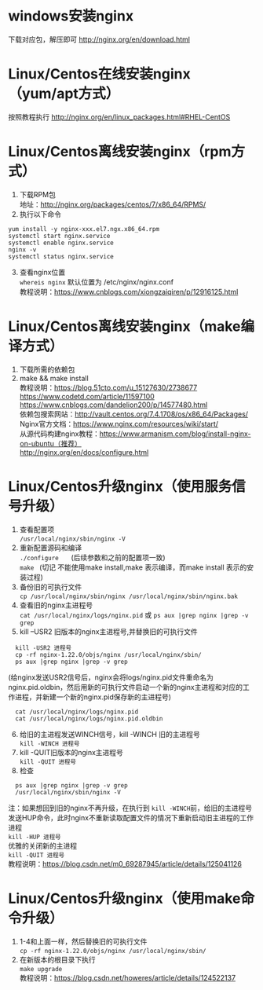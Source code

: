 # windows安装nginx
下载对应包，解压即可 http://nginx.org/en/download.html

# Linux/Centos在线安装nginx（yum/apt方式）
按照教程执行 http://nginx.org/en/linux_packages.html#RHEL-CentOS

# Linux/Centos离线安装nginx（rpm方式）
1. 下载RPM包  
地址：http://nginx.org/packages/centos/7/x86_64/RPMS/
2. 执行以下命令
  ```
  yum install -y nginx-xxx.el7.ngx.x86_64.rpm
  systemctl start nginx.service
  systemctl enable nginx.service
  nginx -v
  systemctl status nginx.service
  ```
3. 查看nginx位置  
`whereis nginx` 默认位置为 /etc/nginx/nginx.conf  
教程说明：https://www.cnblogs.com/xiongzaiqiren/p/12916125.html 

# Linux/Centos离线安装nginx（make编译方式）
1. 下载所需的依赖包
2. make && make install  
教程说明：https://blog.51cto.com/u_15127630/2738677  
https://www.codetd.com/article/11597100  
https://www.cnblogs.com/dandelion200/p/14577480.html  
依赖包搜索网站：http://vault.centos.org/7.4.1708/os/x86_64/Packages/  
Nginx官方文档：https://www.nginx.com/resources/wiki/start/  
从源代码构建nginx教程：https://www.armanism.com/blog/install-nginx-on-ubuntu（推荐）  
http://nginx.org/en/docs/configure.html

# Linux/Centos升级nginx（使用服务信号升级）
1. 查看配置项  
`/usr/local/nginx/sbin/nginx -V`  
2. 重新配置源码和编译  
`./configure   ` (后续参数和之前的配置项一致)  
`make ` (切记 不能使用make install,make 表示编译，而make install 表示的安装过程)  
3. 备份旧的可执行文件  
`cp /usr/local/nginx/sbin/nginx /usr/local/nginx/sbin/nginx.bak`  
4. 查看旧的nginx主进程号  
`cat /usr/local/nginx/logs/nginx.pid` 或 `ps aux |grep nginx |grep -v grep`  
5. kill –USR2 旧版本的nginx主进程号,并替换旧的可执行文件  
```
  kill -USR2 进程号
  cp -rf nginx-1.22.0/objs/nginx /usr/local/nginx/sbin/
  ps aux |grep nginx |grep -v grep
```  
(给nginx发送USR2信号后，nginx会将logs/nginx.pid文件重命名为nginx.pid.oldbin，然后用新的可执行文件启动一个新的nginx主进程和对应的工作进程，并新建一个新的nginx.pid保存新的主进程号)  
```
  cat /usr/local/nginx/logs/nginx.pid   
  cat /usr/local/nginx/logs/nginx.pid.oldbin
```  
6. 给旧的主进程发送WINCH信号，kill -WINCH 旧的主进程号  
`kill -WINCH 进程号`  
7. kill -QUIT旧版本的nginx主进程号    
`kill -QUIT 进程号`  
8. 检查  
```
  ps aux |grep nginx |grep -v grep
  /usr/local/nginx/sbin/nginx -V
```
注：如果想回到旧的nginx不再升级，在执行到 `kill -WINCH`前，给旧的主进程号发送HUP命令，此时nginx不重新读取配置文件的情况下重新启动旧主进程的工作进程  
`kill -HUP 进程号`  
优雅的关闭新的主进程  
`kill -QUIT 进程号`  
教程说明：https://blog.csdn.net/m0_69287945/article/details/125041126

# Linux/Centos升级nginx（使用make命令升级）
1. 1-4和上面一样，然后替换旧的可执行文件  
`cp -rf nginx-1.22.0/objs/nginx /usr/local/nginx/sbin/`  
2. 在新版本的根目录下执行  
`make upgrade`  
教程说明：https://blog.csdn.net/howeres/article/details/124522137
